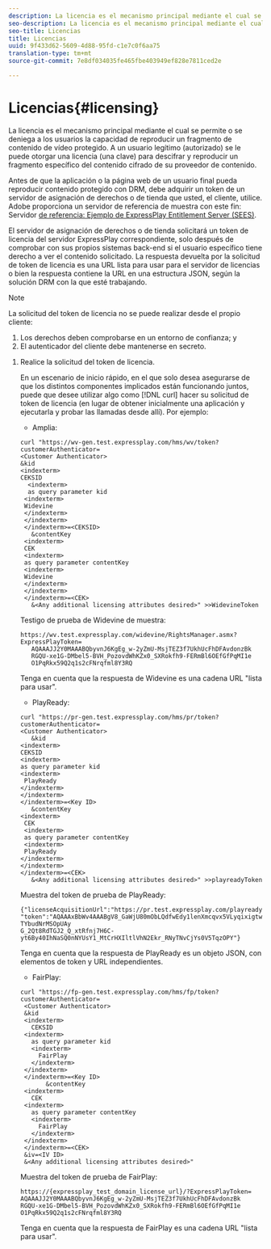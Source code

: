 ```yaml
---
description: La licencia es el mecanismo principal mediante el cual se permite o se deniega a los usuarios la capacidad de reproducir un fragmento de contenido de vídeo protegido. A un usuario legítimo (autorizado) se le puede otorgar una licencia (una clave) para descifrar y reproducir un fragmento específico del contenido cifrado de su proveedor de contenido.
seo-description: La licencia es el mecanismo principal mediante el cual se permite o se deniega a los usuarios la capacidad de reproducir un fragmento de contenido de vídeo protegido. A un usuario legítimo (autorizado) se le puede otorgar una licencia (una clave) para descifrar y reproducir un fragmento específico del contenido cifrado de su proveedor de contenido.
seo-title: Licencias
title: Licencias
uuid: 9f433d62-5609-4d88-95fd-c1e7c0f6aa75
translation-type: tm+mt
source-git-commit: 7e8df034035fe465fbe403949ef828e7811ced2e

---
```



# Licencias{#licensing}

La licencia es el mecanismo principal mediante el cual se permite o se deniega a los usuarios la capacidad de reproducir un fragmento de contenido de vídeo protegido. A un usuario legítimo (autorizado) se le puede otorgar una licencia (una clave) para descifrar y reproducir un fragmento específico del contenido cifrado de su proveedor de contenido.

Antes de que la aplicación o la página web de un usuario final pueda reproducir contenido protegido con DRM, debe adquirir un token de un servidor de asignación de derechos o de tienda que usted, el cliente, utilice. Adobe proporciona un servidor de referencia de muestra con este fin: Servidor [de referencia: Ejemplo de ExpressPlay Entitlement Server (SEES)](../../multi-drm-workflows/feature-topics/sees-reference-server.md).

El servidor de asignación de derechos o de tienda solicitará un token de licencia del servidor ExpressPlay correspondiente, solo después de comprobar con sus propios sistemas back-end si el usuario específico tiene derecho a ver el contenido solicitado. La respuesta devuelta por la solicitud de token de licencia es una URL lista para usar para el servidor de licencias o bien la respuesta contiene la URL en una estructura JSON, según la solución DRM con la que esté trabajando.

>[!NOTE]
>
>La solicitud del token de licencia no se puede realizar desde el propio cliente:
>1. Los derechos deben comprobarse en un entorno de confianza; y
>1. El autenticador del cliente debe mantenerse en secreto.


1. Realice la solicitud del token de licencia.

   En un escenario de inicio rápido, en el que solo desea asegurarse de que los distintos componentes implicados están funcionando juntos, puede que desee utilizar algo como [!DNL curl] hacer su solicitud de token de licencia (en lugar de obtener inicialmente una aplicación y ejecutarla y probar las llamadas desde allí). Por ejemplo:

   * Amplia:

   ```
   curl "https://wv-gen.test.expressplay.com/hms/wv/token?customerAuthenticator= 
   <Customer Authenticator> 
   &kid 
   <indexterm>
   CEKSID 
     <indexterm>
     as query parameter kid 
    <indexterm>
    Widevine 
    </indexterm> 
    </indexterm> 
    </indexterm>=<CEKSID> 
      &contentKey 
    <indexterm>
    CEK 
    <indexterm>
    as query parameter contentKey 
    <indexterm>
    Widevine 
    </indexterm> 
    </indexterm> 
    </indexterm>=<CEK> 
      &<Any additional licensing attributes desired>" >>WidevineToken 
   ```

   Testigo de prueba de Widevine de muestra:

   ```
   https://wv.test.expressplay.com/widevine/RightsManager.asmx?ExpressPlayToken= 
      AQAAAJJ2Y0MAAABQbyvnJ6KgEg_w-2yZmU-MsjTEZ3f7UkhUcFhDFAvdonzBk 
      RGQU-xe1G-DMbel5-BVH_PozovdWhKZx0_SXRokfh9-FERmBl6OEfGfPqMI1e 
      O1PqRkx59Q2q1s2cFNrqfml8Y3RQ 
   ```

   Tenga en cuenta que la respuesta de Widevine es una cadena URL &quot;lista para usar&quot;.

   * PlayReady:

   ```
   curl "https://pr-gen.test.expressplay.com/hms/pr/token?customerAuthenticator= 
   <Customer Authenticator> 
      &kid 
   <indexterm>
   CEKSID 
   <indexterm>
   as query parameter kid 
   <indexterm>
    PlayReady 
   </indexterm> 
   </indexterm> 
   </indexterm>=<Key ID> 
      &contentKey 
   <indexterm>
    CEK 
    <indexterm>
    as query parameter contentKey 
    <indexterm>
    PlayReady 
   </indexterm> 
   </indexterm> 
   </indexterm>=<CEK> 
      &<Any additional licensing attributes desired>" >>playreadyToken
   ```

   Muestra del token de prueba de PlayReady:

   ```
   {"licenseAcquisitionUrl":"https://pr.test.expressplay.com/playready/RightsManager.asmx", 
   "token":"AQAAAxBbWv4AAABgV8_GaWjU80mObLQdfwEdy1lenXmcqvx5VLyqixigtwXLthzjPxq9QDT-TYbudNrMSOpUAy 
   G_2Qt8RdTGJ2_Q_xtRfnj7H6C-yt6By40IhNaSQ0nNYUsY1_MtCrHXIltlVhN2Ekr_RNyTNvCjYs0V5TqzOPY"} 
   ```

   Tenga en cuenta que la respuesta de PlayReady es un objeto JSON, con elementos de token y URL independientes.

   * FairPlay:

   ```
   curl "https://fp-gen.test.expressplay.com/hms/fp/token?customerAuthenticator= 
    <Customer Authenticator> 
    &kid 
    <indexterm>
      CEKSID 
    <indexterm>
      as query parameter kid 
      <indexterm>
        FairPlay 
      </indexterm> 
    </indexterm> 
    </indexterm>=<Key ID> 
          &contentKey 
    <indexterm>
      CEK 
    <indexterm>
      as query parameter contentKey 
      <indexterm>
        FairPlay 
      </indexterm> 
    </indexterm> 
    </indexterm>=<CEK> 
    &iv=<IV ID> 
    &<Any additional licensing attributes desired>"
   ```

   Muestra del token de prueba de FairPlay:

   ```
   https://{expressplay_test_domain_license_url}/?ExpressPlayToken= 
   AQAAAJJ2Y0MAAABQbyvnJ6KgEg_w-2yZmU-MsjTEZ3f7UkhUcFhDFAvdonzBk 
   RGQU-xe1G-DMbel5-BVH_PozovdWhKZx0_SXRokfh9-FERmBl6OEfGfPqMI1e 
   O1PqRkx59Q2q1s2cFNrqfml8Y3RQ
   ```

   Tenga en cuenta que la respuesta de FairPlay es una cadena URL &quot;lista para usar&quot;.
